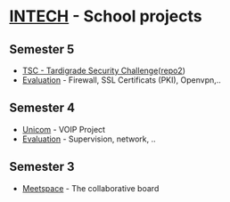 # [INTECH](http://www.intechinfo.fr) - School projects

## Semester 5
* [TSC - Tardigrade Security Challenge](https://github.com/PierrickV/TSC_Master)([repo2](https://github.com/PierrickV/TSC_Storage))
* [Evaluation](https://github.com/PierrickV/INTECH/tree/master/S5) - Firewall, SSL Certificats (PKI), Openvpn,..

## Semester 4
* [Unicom](https://github.com/unicomiti/unicom) - VOIP Project
* [Evaluation](https://github.com/PierrickV/INTECH/tree/master/S4) - Supervision, network, ..

## Semester 3
* [Meetspace](https://github.com/MaximeLauret/MeetSpace) - The collaborative board